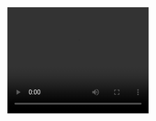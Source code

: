 
<video width="320" height="240" controls>
  <source src="https://github.com/iqrashjalil/Sparkleo_Test/blob/master/Project%20Video.mkv" type="video/mkv">

  Your browser does not support the video tag.
</video>
